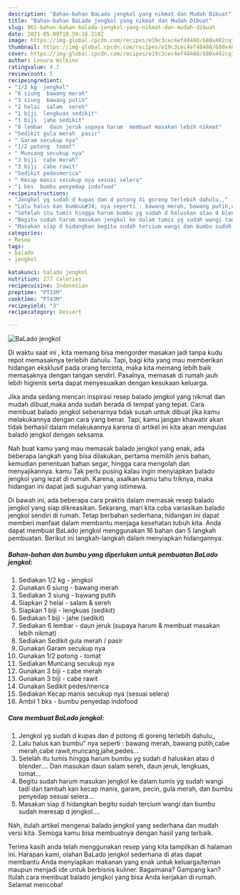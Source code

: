 ```yaml
---
description: "Bahan-bahan BaLado jengkol yang nikmat dan Mudah Dibuat"
title: "Bahan-bahan BaLado jengkol yang nikmat dan Mudah Dibuat"
slug: 961-bahan-bahan-balado-jengkol-yang-nikmat-dan-mudah-dibuat
date: 2021-05-09T18:59:16.218Z
image: https://img-global.cpcdn.com/recipes/e19c3cec4ef48488/680x482cq70/balado-jengkol-foto-resep-utama.jpg
thumbnail: https://img-global.cpcdn.com/recipes/e19c3cec4ef48488/680x482cq70/balado-jengkol-foto-resep-utama.jpg
cover: https://img-global.cpcdn.com/recipes/e19c3cec4ef48488/680x482cq70/balado-jengkol-foto-resep-utama.jpg
author: Lenora Wilkins
ratingvalue: 4.7
reviewcount: 5
recipeingredient:
- "1/2 kg  jengkol"
- "6 siung  bawang merah"
- "3 siung  bawang putih"
- "2 helai  salam  sereh"
- "1 biji  lengkuas sedikit"
- "1 biji  jahe sedikit"
- "6 lembar  daun jeruk supaya harum  membuat masakan lebih nikmat"
- "Sedikit gula merah  pasir"
- " Garam secukup nya"
- "1/2 potong  tomat"
- " Muncang secukup nya"
- "3 biji  cabe merah"
- "3 biji  cabe rawit"
- "Sedikit pedesmerica"
- " Kecap manis secukup nya sesuai selera"
- "1 bks  bumbu penyedap indofood"
recipeinstructions:
- "Jengkol yg sudah d kupas dan d potong di goreng terlebih dahulu,,"
- "Lalu halus kan bumbu&#34; nya seperti : bawang merah, bawang putih,cabe merah,cabe rawit,muncang,jahe,pedes..."
- "Setelah itu tumis hingga harum bumbu yg sudah d haluskan atau d blender.... Dan masukan daun salam sereh, daun jeruk, lengkuas, tomat..."
- "Begitu sudah harum masukan jengkol ke dalam tumis yg sudah wangi tadi dan tambah kan kecap manis, garam, pecin, gula merah, dan bumbu penyedap sesuai selera..."
- "Masakan siap d hidangkan begitu sudah tercium wangi dan bumbu sudah meresap d jengkol...."
categories:
- Resep
tags:
- balado
- jengkol

katakunci: balado jengkol 
nutrition: 277 calories
recipecuisine: Indonesian
preptime: "PT33M"
cooktime: "PT43M"
recipeyield: "3"
recipecategory: Dessert

---
```



![BaLado jengkol](https://img-global.cpcdn.com/recipes/e19c3cec4ef48488/680x482cq70/balado-jengkol-foto-resep-utama.jpg)

Di waktu  saat ini , kita memang bisa mengorder masakan jadi tanpa kudu repot memasaknya terlebih dahulu. Tapi, bagi kita yang mau memberikan hidangan eksklusif pada orang tercinta, maka kita memang lebih baik memasaknya dengan tangan sendiri. Pasalnya, memasak di rumah jauh lebih higienis serta dapat menyesuaikan dengan kesukaan keluarga.

Jika anda sedang mencari inspirasi resep balado jengkol yang nikmat dan mudah dibuat,maka anda sudah berada di tempat yang tepat. Cara membuat balado jengkol  sebenarnya tidak susah untuk dibuat jika kamu melakukannya dengan cara yang benar. Tapi, kamu jangan khawatir akan tidak berhasil dalam melakukannya 
karena di artikel ini kita akan mengulas balado jengkol dengan seksama.  



Nah buat kamu yang mau memasak balado jengkol yang enak, ada beberapa langkah yang bisa dilakukan, pertama memilih jenis bahan, kemudian penentuan bahan segar, hingga cara mengolah dan menyajikannya. kamu Tak perlu pusing kalau ingin menyiapkan balado jengkol yang lezat di rumah. Karena, asalkan kamu  tahu triknya, maka hidangan ini dapat jadi suguhan yang istimewa.

Di bawah ini, ada beberapa cara praktis  dalam memasak resep balado jengkol yang siap dikreasikan. Sekarang, mari kita coba variasikan balado jengkol sendiri di rumah. Tetap berbahan sederhana, hidangan ini dapat memberi manfaat dalam membantu menjaga kesehatan tubuh kita. Anda dapat membuat BaLado jengkol menggunakan 16 bahan dan 5 langkah pembuatan. Berikut ini langkah-langkah dalam menyiapkan hidangannya.

<!--inarticleads1-->

##### Bahan-bahan dan bumbu yang diperlukan untuk pembuatan BaLado jengkol:

1. Sediakan 1/2 kg - jengkol
1. Gunakan 6 siung - bawang merah
1. Sediakan 3 siung - bawang putih
1. Siapkan 2 helai - salam &amp; sereh
1. Siapkan 1 biji - lengkuas (sedikit)
1. Sediakan 1 biji - jahe (sedikit)
1. Sediakan 6 lembar - daun jeruk (supaya harum &amp; membuat masakan lebih nikmat)
1. Sediakan Sedikit gula merah / pasir
1. Gunakan  Garam secukup nya
1. Gunakan 1/2 potong - tomat
1. Sediakan  Muncang secukup nya
1. Gunakan 3 biji - cabe merah
1. Gunakan 3 biji - cabe rawit
1. Gunakan Sedikit pedes/merica
1. Sediakan  Kecap manis secukup nya (sesuai selera)
1. Ambil 1 bks - bumbu penyedap indofood




<!--inarticleads2-->

##### Cara membuat BaLado jengkol:

1. Jengkol yg sudah d kupas dan d potong di goreng terlebih dahulu,,
1. Lalu halus kan bumbu&#34; nya seperti : bawang merah, bawang putih,cabe merah,cabe rawit,muncang,jahe,pedes...
1. Setelah itu tumis hingga harum bumbu yg sudah d haluskan atau d blender.... Dan masukan daun salam sereh, daun jeruk, lengkuas, tomat...
1. Begitu sudah harum masukan jengkol ke dalam tumis yg sudah wangi tadi dan tambah kan kecap manis, garam, pecin, gula merah, dan bumbu penyedap sesuai selera...
1. Masakan siap d hidangkan begitu sudah tercium wangi dan bumbu sudah meresap d jengkol....




Nah, itulah artikel mengenai  balado jengkol  yang sederhana dan mudah versi kita. Semoga kamu bisa membuatnya dengan hasil yang terbaik. 

Terima kasih anda telah menggunakan resep yang kita tampilkan di halaman ini. Harapan kami, olahan  BaLado jengkol sederhana di atas dapat membantu Anda menyiapkan makanan yang enak untuk keluarga/teman maupun menjadi ide untuk berbisnis kuliner. Bagaimana? Gampang kan? Itulah cara membuat balado jengkol yang bisa Anda kerjakan di rumah. Selamat mencoba!

